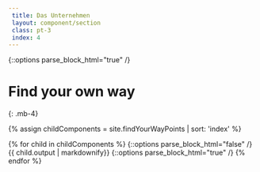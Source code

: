 ```yaml
---
 title: Das Unternehmen
 layout: component/section
 class: pt-3
 index: 4
---
```



{::options parse_block_html="true" /}
# Find your own way
{: .mb-4}

{% assign childComponents = site.findYourWayPoints  | sort: 'index' %}
<div class="d-flex flex-wrap d-flex justify-content-center ">
{% for child in childComponents %}
{::options parse_block_html="false" /}
{{ child.output | markdownify}}
{::options parse_block_html="true" /}
{% endfor %}
</div>

 

